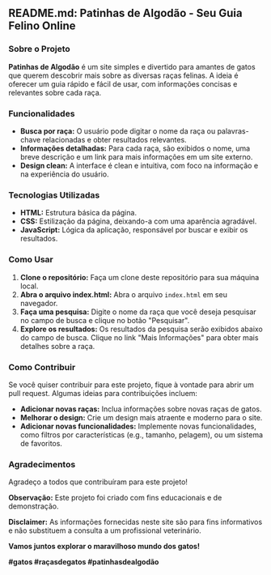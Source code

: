 ## **README.md: Patinhas de Algodão - Seu Guia Felino Online**

### **Sobre o Projeto**

**Patinhas de Algodão** é um site simples e divertido para amantes de gatos que querem descobrir mais sobre as diversas raças felinas. A ideia é oferecer um guia rápido e fácil de usar, com informações concisas e relevantes sobre cada raça.

### **Funcionalidades**

* **Busca por raça:** O usuário pode digitar o nome da raça ou palavras-chave relacionadas e obter resultados relevantes.
* **Informações detalhadas:** Para cada raça, são exibidos o nome, uma breve descrição e um link para mais informações em um site externo.
* **Design clean:** A interface é clean e intuitiva, com foco na informação e na experiência do usuário.

### **Tecnologias Utilizadas**

* **HTML:** Estrutura básica da página.
* **CSS:** Estilização da página, deixando-a com uma aparência agradável.
* **JavaScript:** Lógica da aplicação, responsável por buscar e exibir os resultados.

### **Como Usar**

1. **Clone o repositório:** Faça um clone deste repositório para sua máquina local.
2. **Abra o arquivo index.html:** Abra o arquivo `index.html` em seu navegador.
3. **Faça uma pesquisa:** Digite o nome da raça que você deseja pesquisar no campo de busca e clique no botão "Pesquisar".
4. **Explore os resultados:** Os resultados da pesquisa serão exibidos abaixo do campo de busca. Clique no link "Mais Informações" para obter mais detalhes sobre a raça.

### **Como Contribuir**

Se você quiser contribuir para este projeto, fique à vontade para abrir um pull request. Algumas ideias para contribuições incluem:

* **Adicionar novas raças:** Inclua informações sobre novas raças de gatos.
* **Melhorar o design:** Crie um design mais atraente e moderno para o site.
* **Adicionar novas funcionalidades:** Implemente novas funcionalidades, como filtros por características (e.g., tamanho, pelagem), ou um sistema de favoritos.

### **Agradecimentos**

Agradeço a todos que contribuíram para este projeto!

**Observação:** Este projeto foi criado com fins educacionais e de demonstração. 

**Disclaimer:** As informações fornecidas neste site são para fins informativos e não substituem a consulta a um profissional veterinário.

**Vamos juntos explorar o maravilhoso mundo dos gatos!** 

**#gatos #raçasdegatos #patinhasdealgodão**
